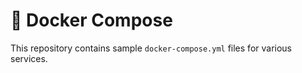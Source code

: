 # 🐳 Docker Compose

This repository contains sample `docker-compose.yml` files for various services.
